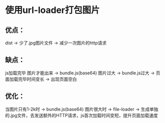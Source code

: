 <!--
 * @Files: 
 * @Version: 1.0
 * @Author: jiang.liu
 * @Date: 2021-06-14 23:03:46
 * @LastEditors: jiang.liu
 * @LastEditTime: 2021-06-14 23:10:17
-->
# 使用url-loader打包图片

## 优点：
dist -> 少了.jpg图片文件 -> 减少一次图片的http请求
## 缺点：
js加载完毕 图片才能出来 -> bundle.js(base64) 图片过大 -> bundle.js过大 -> 页面加载完毕时间变长 -> 出现页面空白

## 优化：
当图片只有1-2k时 -> bundle.js(base64)
图片很大时 -> file-loader -> 生成单独的.jpg文件，去发送额外的HTTP请求，js首次加载时间变短，提升页面加载速度

